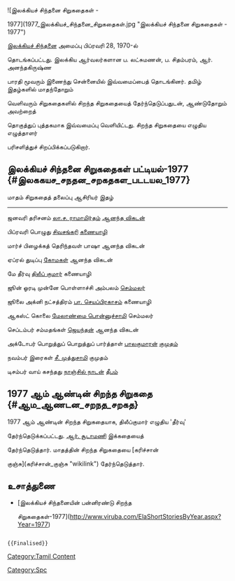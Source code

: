 ![இலக்கியச் சிந்தனை சிறுகதைகள் -
1977](1977_இலக்கியச்_சிந்தனை_சிறுகதைகள்.jpg "இலக்கியச் சிந்தனை சிறுகதைகள் - 1977")
[இலக்கியச் சிந்தனை](இலக்கியச்_சிந்தனை "wikilink") அமைப்பு பிப்ரவரி 28, 1970-ல்
தொடங்கப்பட்டது. இலக்கிய ஆர்வலர்களான ப. லட்சுமணன், ப. சிதம்பரம், ஆர். அனந்தகிருஷ்ண
பாரதி மூவரும் இணைந்து சென்னையில் இவ்வமைப்பைத் தொடங்கினர். தமிழ் இதழ்களில் மாதந்தோறும்
வெளிவரும் சிறுகதைகளில் சிறந்த சிறுகதையைத் தேர்ந்தெடுப்பதுடன், ஆண்டுதோறும் அவற்றைத்
தொகுத்துப் புத்தகமாக இவ்வமைப்பு வெளியிட்டது. சிறந்த சிறுகதையை எழுதிய எழுத்தாளர்
பரிசளித்துச் சிறப்பிக்கப்படுகிறார்.

## இலக்கியச் சிந்தனை சிறுகதைகள் பட்டியல்-1977 {#இலககயச_சநதன_சறகதகள_படடயல_1977}

  மாதம்      சிறுகதைத் தலைப்பு             ஆசிரியர்                                               இதழ்
  --------- --------------------------- ----------------------------------------------------- -------------------------------------
  ஜனவரி     தரிசனம்                      [லா.ச. ராமாமிர்தம்](லா.ச._ராமாமிர்தம் "wikilink")         [ஆனந்த விகடன்](ஆனந்த_விகடன் "wikilink")
  பிப்ரவரி   பொழுது                      [சிவசங்கரி](சிவசங்கரி "wikilink")                       [கணையாழி](கணையாழி "wikilink")
  மார்ச்      பிழைக்கத் தெரிந்தவள்            பாஷா                                                  ஆனந்த விகடன்
  ஏப்ரல்      துடிப்பு                     [கோமகள்](கோமகள் "wikilink")                             ஆனந்த விகடன்
  மே        தீர்வு                        [திலீப் குமார்](திலீப்_குமார் "wikilink")                   கணையாழி
  ஜூன்       ஓரடி முன்னே                  பொள்ளாச்சி அம்பலம்                                        [செம்மலர்](செம்மலர் "wikilink")
  ஜூலை      அக்னி நட்சத்திரம்               [பா. செயப்பிரகாசம்](பா._செயப்பிரகாசம் "wikilink")         கணையாழி
  ஆகஸ்ட்      கொலை                        [மேலாண்மை பொன்னுச்சாமி](மேலாண்மை_பொன்னுச்சாமி "wikilink")   செம்மலர்
  செப்டம்பர்   சம்மதங்கள்                     [ஜெயந்தன்](ஜெயந்தன் "wikilink")                           ஆனந்த விகடன்
  அக்டோபர்    பொறுத்துப் பொறுத்துப் பார்த்தாள்   [பாலகுமாரன்](பாலகுமாரன் "wikilink")                     [குமுதம்](குமுதம் "wikilink")
  நவம்பர்     இரைகள்                       [சீ. முத்துசாமி](சீ._முத்துசாமி "wikilink")               குமுதம்
  டிசம்பர்    வாய் கசந்தது                  [நாஞ்சில் நாடன்](நாஞ்சில்_நாடன் "wikilink")                 [தீபம்](தீபம் "wikilink")

## 1977 ஆம் ஆண்டின் சிறந்த சிறுகதை {#ஆம_ஆணடன_சறநத_சறகத}

1977 ஆம் ஆண்டின் சிறந்த சிறுகதையாக, திலீப்குமார் எழுதிய 'தீர்வு'
தேர்ந்தெடுக்கப்பட்டது. [ஆர். சூடாமணி](ஆர்.சூடாமணி "wikilink") இக்கதையைத்
தேர்ந்தெடுத்தார். மாதத்தின் சிறந்த சிறுகதையை [கரிச்சான்
குஞ்சு](கரிச்சான்_குஞ்சு "wikilink") தேர்ந்தெடுத்தார்.

## உசாத்துணை

-   [இலக்கியச் சிந்தனையின் பன்னிரண்டு சிறந்த
    சிறுகதைகள்-1977](http://www.viruba.com/ElaShortStoriesByYear.aspx?Year=1977)

```{=mediawiki}
{{Finalised}}
```
[Category:Tamil Content](Category:Tamil_Content "wikilink")
[Category:Spc](Category:Spc "wikilink")
